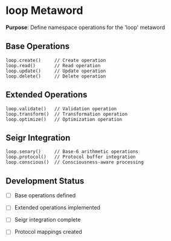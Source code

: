 # loop Metaword

**Purpose**: Define namespace operations for the 'loop' metaword

## Base Operations

```hyphos
loop.create()     // Create operation
loop.read()       // Read operation  
loop.update()     // Update operation
loop.delete()     // Delete operation
```

## Extended Operations

```hyphos
loop.validate()   // Validation operation
loop.transform()  // Transformation operation
loop.optimize()   // Optimization operation
```

## Seigr Integration

```hyphos
loop.senary()     // Base-6 arithmetic operations
loop.protocol()   // Protocol buffer integration
loop.conscious()  // Consciousness-aware processing
```

## Development Status

- [ ] Base operations defined
- [ ] Extended operations implemented  
- [ ] Seigr integration complete
- [ ] Protocol mappings created

